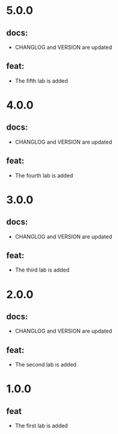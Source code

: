 
# 5.0.0
## docs:
- CHANGLOG and VERSION are updated
## feat:
- The fifth lab is added

# 4.0.0
## docs:
- CHANGLOG and VERSION are updated
## feat:
- The fourth lab is added

# 3.0.0
## docs:
- CHANGLOG and VERSION are updated
## feat:
- The third lab is added

# 2.0.0
## docs:
- CHANGLOG and VERSION are updated
## feat:
- The second lab is added

# 1.0.0
## feat
- The first lab is added

